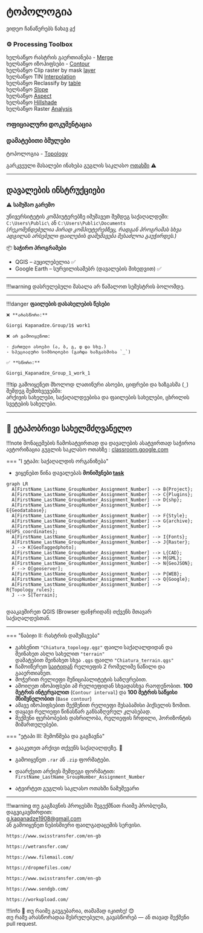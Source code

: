 # ტოპოლოგია

ვიდეო ჩანაწერებს ნახავ [აქ](https://ezdanapak.github.io/GTU-GIS/GIS_SKA/Videos/) <br>


### ⚙️ Processing Toolbox <br>

ხელსაწყო რასტრის გაერთიანება - [Merge](https://docs.qgis.org/3.40/en/docs/user_manual/processing_algs/gdal/rastermiscellaneous.html#gdalmerge) <br>
ხელსაწყო იზოჰიფსები - [Contour](https://docs.qgis.org/3.40/en/docs/user_manual/processing_algs/gdal/rasterextraction.html#gdalcontour) <br>
ხელსაწყო Clip raster by mask [layer](https://docs.qgis.org/3.40/en/docs/user_manual/processing_algs/gdal/rasterextraction.html#gdalcliprasterbymasklayer)  <br>
ხელსაწყო TIN [Interpolation](https://docs.qgis.org/3.40/en/docs/user_manual/processing_algs/qgis/interpolation.html#qgistininterpolation) <br>
ხელსაწყო Reclassify by [table](https://docs.qgis.org/3.40/en/docs/user_manual/processing_algs/qgis/rasteranalysis.html#qgisreclassifybytable)  <br>
ხელსაწყო [Slope](https://docs.qgis.org/3.40/en/docs/user_manual/processing_algs/qgis/rasterterrainanalysis.html#qgisslope) <br>
ხელსაწყო [Aspect](https://docs.qgis.org/3.40/en/docs/user_manual/processing_algs/qgis/rasterterrainanalysis.html#qgisaspect) <br>
ხელსაწყო [Hillshade](https://docs.qgis.org/3.40/en/docs/user_manual/processing_algs/qgis/rasterterrainanalysis.html#qgishillshade) <br>
ხელსაწყო Raster [Analysis](https://docs.qgis.org/3.40/en/docs/user_manual/working_with_raster/raster_analysis.html) <br>

### ოფიციალური დოკუმენტაცია <br>



### დამატებითი ბმულები <br>

ტოპოლოგია - [Topology](https://en.wikipedia.org/wiki/Geospatial_topology) <br>
 




გარკვეული მასალები ინახება გუგლის საკლასო [ოთახში](https://classroom.google.com/c/Nzg3MzAxMDU4MzEy/m/Nzg3NTk5MzU2OTYw/details) ⚠️ <br>

---
## დავალების ინსტრუქციები

⚠️ **სამუშაო გარემო**

უნივერსიტეტის კომპიუტერებზე იმუშავეთ შემდეგ საქაღალდეში:  
`C:\Users\Public\` ან `C:\Users\Public\Documents`  
*(რეკომენდებულია პირად კომპიუტერებზეც, რადგან პროგრამას სხვა ადგილას არსებული ფაილების დამუშავება შესაძლოა გაუჭირდეს.)*

📦 **საჭირო პროგრამები**

* QGIS – აუცილებელია ✅  
* Google Earth – სურვილისამებრ (დავალების მიხედვით) ✅  

---

!!!warning
    დასრულებული მასალა არ წაშალოთ სემესტრის ბოლომდე.
    
---

!!!danger 
    **ფაილების დასახელების წესები**

    ❌ **არასწორი:**  

    Giorgi Kapanadze.Group/1$ work1  

    ❌ არ გამოიყენოთ:

    - ქართული ასოები (ა, ბ, გ, დ და სხვ.)  
    - სპეციალური სიმბოლოები (გარდა ხაზგასმისა `_`)

    ✅ **სწორი:**  

    Giorgi_Kapanadze_Group_1_work_1  

!!!tip
    გამოიყენეთ მხოლოდ ლათინური ასოები, ციფრები და ხაზგასმა (`_`) შემდეგ შემთხვევებში:  
    არქივის სახელები, საქაღალდეებისა და ფაილების სახელები, ცხრილის სვეტების სახელები.

---

## 📘 ეტაპობრივი სახელმძღვანელო

!!!note
    მონაცემების ჩამოსატვირთად და დავალების ასატვირთად საჭიროა ავტორიზაცია გუგლის საკლასო ოთახზე
     : [classroom.google.com](https://classroom.google.com/)

=== "I ეტაპი: საქაღალდის ორგანიზება"
* ვიყენებთ წინა დავალებას **მონიშვნები [task](https://ezdanapak.github.io/GTU-GIS/GIS_SKA/Lab/Selection/)**



``` mermaid
graph LR
  A[FirstName_LastName_GroupNumber_Assignment_Number] --> B{Project};
  A[FirstName_LastName_GroupNumber_Assignment_Number] --> C{Plugins};
  A[FirstName_LastName_GroupNumber_Assignment_Number] --> D{shp};
  A[FirstName_LastName_GroupNumber_Assignment_Number] --> E{Geodatabase};
  A[FirstName_LastName_GroupNumber_Assignment_Number] --> F{Style};
  A[FirstName_LastName_GroupNumber_Assignment_Number] --> G{archive};
  A[FirstName_LastName_GroupNumber_Assignment_Number] --> H{GPS_coordinates};
  A[FirstName_LastName_GroupNumber_Assignment_Number] --> I{Fonts};
  A[FirstName_LastName_GroupNumber_Assignment_Number] --> J{Raster};
  J --> K[GeoTaggedphoto];
  A[FirstName_LastName_GroupNumber_Assignment_Number] --> L{CAD};
  A[FirstName_LastName_GroupNumber_Assignment_Number] --> M{GML};
  A[FirstName_LastName_GroupNumber_Assignment_Number] --> N{GeoJSON};
  F --> O[geoserver];
  A[FirstName_LastName_GroupNumber_Assignment_Number] --> P{WEB};
  A[FirstName_LastName_GroupNumber_Assignment_Number] --> Q{Google};
  A[FirstName_LastName_GroupNumber_Assignment_Number] --> R{Topology_rules};
  J --> S[Terrain];


```

დააკავშირეთ QGIS (Browser ფანჯრიდან) თქვენს მთავარ საქაღალდესთან.

---

=== "ნაბიჯი II: რასტრის დამუშავება"

* გახსენით `"Chiatura_topology.qgz"` ფაილი საქაღალდიდან და შეინახეთ ასლი სახელით `"terrain"`  
  დამატებით შეინახეთ სხვა `.qgs` ფაილი `"Chiatura_terrain.qgs"`   <br>
* ჩამოიწერეთ [საიტიდან](https://dwtkns.com/srtm30m/) რელიეფის 2 რომელიმე ნაწილი და გააერთიანეთ.   <br>
* მოჭერით რელიეფი მუნიციპალიტეტის საზღვრებით.  <br>
* ამოიღეთ იზოჰიფსები ამ რელიეფიდან სხვადასხვა რაოდენობით. **100 მეტრის ინტერვალით** (`Contour interval`) და **100 მეტრის საწყისი მნიშვნელობით** (`Base contour`) <br>
* ამავე იზოჰიფსებით შექმენით რელიეფი შესაბამისი პიქსელის ზომით. <br>
* დაყავი რელიეფი წინასწარ განსაზღვრულ კლასებად. <br>
* შექმენი ფერბობების დახრილობა, რელიეფის ჩრდილი, ჰორიზონტის მიმართულებები. <br>





=== "ეტაპი III: შემოწმება და გაგზავნა"
* გააკეთეთ არქივი თქვენს საქაღალდეზე. 💾
* გამოიყენეთ `.rar` ან `.zip` ფორმატები.
* დაარქვით არქივს შემდეგი ფორმატით:  
  `FirstName_LastName_GroupNumber_Assignment_Number`

* ატვირტეთ გუგლის საკლასო ოთახში ნამუშევარი

---

!!!warning
    თუ გაგზავნის პროცესში შეგექმნათ რაიმე პრობლემა, დაგვიკავშირდით:  
    g.kapanadze1908@gmail.com  
    ან გამოიყენეთ ნებისმიერი ფაილგადაცემის სერვისი. <br>

    https://www.swisstransfer.com/en-gb

    https://wetransfer.com/

    https://www.filemail.com/

    https://dropmefiles.com/

    https://www.swisstransfer.com/en-gb

    https://www.sendgb.com/

    https://workupload.com/ 

!!!info
    📌 თუ რაიმე გაუგებარია, თამამად იკითხე! 😊  
    თუ რამე არასწორადაა შესრულებული, გავასწორებ — ან თავად შექმენი pull request. 